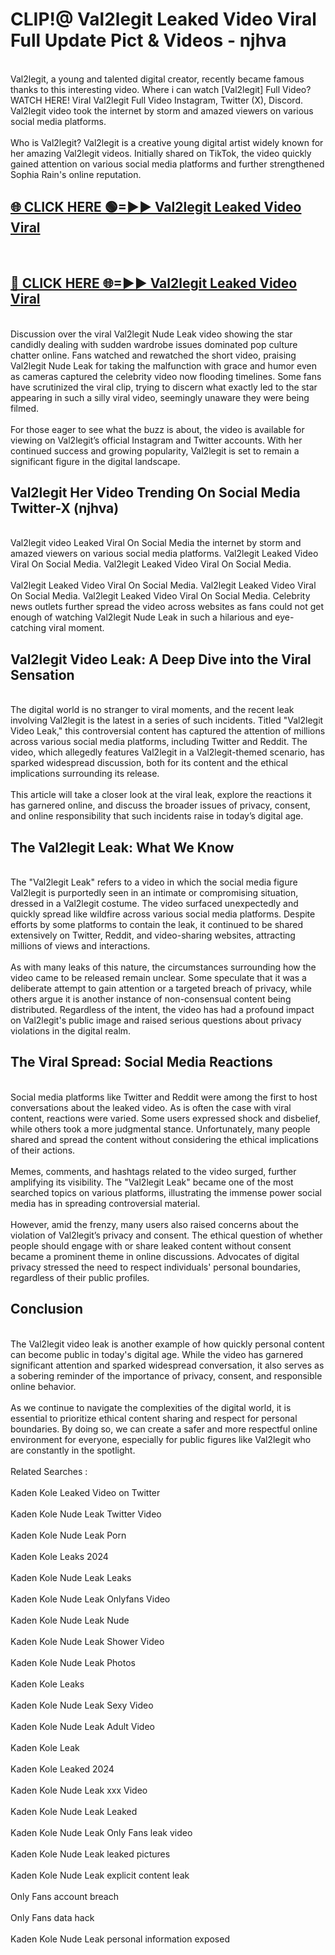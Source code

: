 # CLIP!@ Val2legit Leaked Video Viral Full Update Pict & Videos - njhva
<br>
Val2legit, a young and talented digital creator, recently became famous thanks to this interesting video. Where i can watch [Val2legit] Full Video? WATCH HERE! Viral Val2legit Full Video Instagram, Twitter (X), Discord. Val2legit video took the internet by storm and amazed viewers on various social media platforms.
<br><br>
Who is Val2legit? Val2legit is a creative young digital artist widely known for her amazing Val2legit videos. Initially shared on TikTok, the video quickly gained attention on various social media platforms and further strengthened Sophia Rain's online reputation.
<br>
<h2><a href="https://bestclip.site?title=Val2legit">🌐 CLICK HERE 🟢=►► Val2legit Leaked Video Viral</a></h2>
<br>
<h2><a href="https://bestclip.site?title=Val2legit">🔴 CLICK HERE 🌐=►► Val2legit Leaked Video Viral</a></h2>
<br>
Discussion over the viral Val2legit Nude Leak video showing the star candidly dealing with sudden wardrobe issues dominated pop culture chatter online. Fans watched and rewatched the short video, praising Val2legit Nude Leak for taking the malfunction with grace and humor even as cameras captured the celebrity video now flooding timelines. Some fans have scrutinized the viral clip, trying to discern what exactly led to the star appearing in such a silly viral video, seemingly unaware they were being filmed.
<br><br>
For those eager to see what the buzz is about, the video is available for viewing on Val2legit’s official Instagram and Twitter accounts. With her continued success and growing popularity, Val2legit is set to remain a significant figure in the digital landscape.
<br>
<h2>Val2legit Her Video Trending On Social Media Twitter-X (njhva)</h2>
<br>
Val2legit video Leaked Viral On Social Media the internet by storm and amazed viewers on various social media platforms. Val2legit Leaked Video Viral On Social Media. Val2legit Leaked Video Viral On Social Media.
<br><br>
Val2legit Leaked Video Viral On Social Media. Val2legit Leaked Video Viral On Social Media. Val2legit Leaked Video Viral On Social Media. Celebrity news outlets further spread the video across websites as fans could not get enough of watching Val2legit Nude Leak in such a hilarious and eye-catching viral moment.
<br>
<h2>Val2legit Video Leak: A Deep Dive into the Viral Sensation</h2>
<br>
The digital world is no stranger to viral moments, and the recent leak involving Val2legit is the latest in a series of such incidents. Titled "Val2legit Video Leak," this controversial content has captured the attention of millions across various social media platforms, including Twitter and Reddit. The video, which allegedly features Val2legit in a Val2legit-themed scenario, has sparked widespread discussion, both for its content and the ethical implications surrounding its release.
<br><br>
This article will take a closer look at the viral leak, explore the reactions it has garnered online, and discuss the broader issues of privacy, consent, and online responsibility that such incidents raise in today’s digital age.
<br>
<h2>The Val2legit Leak: What We Know</h2>
<br>
The "Val2legit Leak" refers to a video in which the social media figure Val2legit is purportedly seen in an intimate or compromising situation, dressed in a Val2legit costume. The video surfaced unexpectedly and quickly spread like wildfire across various social media platforms. Despite efforts by some platforms to contain the leak, it continued to be shared extensively on Twitter, Reddit, and video-sharing websites, attracting millions of views and interactions.
<br><br>
As with many leaks of this nature, the circumstances surrounding how the video came to be released remain unclear. Some speculate that it was a deliberate attempt to gain attention or a targeted breach of privacy, while others argue it is another instance of non-consensual content being distributed. Regardless of the intent, the video has had a profound impact on Val2legit's public image and raised serious questions about privacy violations in the digital realm.
<br>
<h2>The Viral Spread: Social Media Reactions</h2>
<br>
Social media platforms like Twitter and Reddit were among the first to host conversations about the leaked video. As is often the case with viral content, reactions were varied. Some users expressed shock and disbelief, while others took a more judgmental stance. Unfortunately, many people shared and spread the content without considering the ethical implications of their actions.
<br><br>
Memes, comments, and hashtags related to the video surged, further amplifying its visibility. The "Val2legit Leak" became one of the most searched topics on various platforms, illustrating the immense power social media has in spreading controversial material.
<br><br>
However, amid the frenzy, many users also raised concerns about the violation of Val2legit’s privacy and consent. The ethical question of whether people should engage with or share leaked content without consent became a prominent theme in online discussions. Advocates of digital privacy stressed the need to respect individuals' personal boundaries, regardless of their public profiles.
<br>
<h2>Conclusion</h2>
<br>
The Val2legit video leak is another example of how quickly personal content can become public in today's digital age. While the video has garnered significant attention and sparked widespread conversation, it also serves as a sobering reminder of the importance of privacy, consent, and responsible online behavior.
<br><br>
As we continue to navigate the complexities of the digital world, it is essential to prioritize ethical content sharing and respect for personal boundaries. By doing so, we can create a safer and more respectful online environment for everyone, especially for public figures like Val2legit who are constantly in the spotlight.
<br><br>
Related Searches :
<br><br>
Kaden Kole Leaked Video on Twitter
<br><br>
Kaden Kole Nude Leak Twitter Video
<br><br>
Kaden Kole Nude Leak Porn
<br><br>
Kaden Kole Leaks 2024
<br><br>
Kaden Kole Nude Leak Leaks
<br><br>
Kaden Kole Nude Leak Onlyfans Video
<br><br>
Kaden Kole Nude Leak Nude
<br><br>
Kaden Kole Nude Leak Shower Video
<br><br>
Kaden Kole Nude Leak Photos
<br><br>
Kaden Kole Leaks
<br><br>
Kaden Kole Nude Leak Sexy Video
<br><br>
Kaden Kole Nude Leak Adult Video
<br><br>
Kaden Kole Leak
<br><br>
Kaden Kole Leaked 2024
<br><br>
Kaden Kole Nude Leak xxx Video
<br><br>
Kaden Kole Nude Leak Leaked
<br><br>
Kaden Kole Nude Leak Only Fans leak video
<br><br>
Kaden Kole Nude Leak leaked pictures
<br><br>
Kaden Kole Nude Leak explicit content leak
<br><br>
Only Fans account breach
<br><br>
Only Fans data hack
<br><br>
Kaden Kole Nude Leak personal information exposed